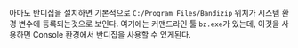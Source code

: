 아마도 반디집을 설치하면 기본적으로 `C:/Program Files/Bandizip` 위치가 시스템 환경 변수에 등록되는것으로 보인다.
여기에는 커맨드라인 툴 `bz.exe`가 있는데, 이것을 사용하면 Console 환경에서 반디집을 사용할 수 있게된다.
